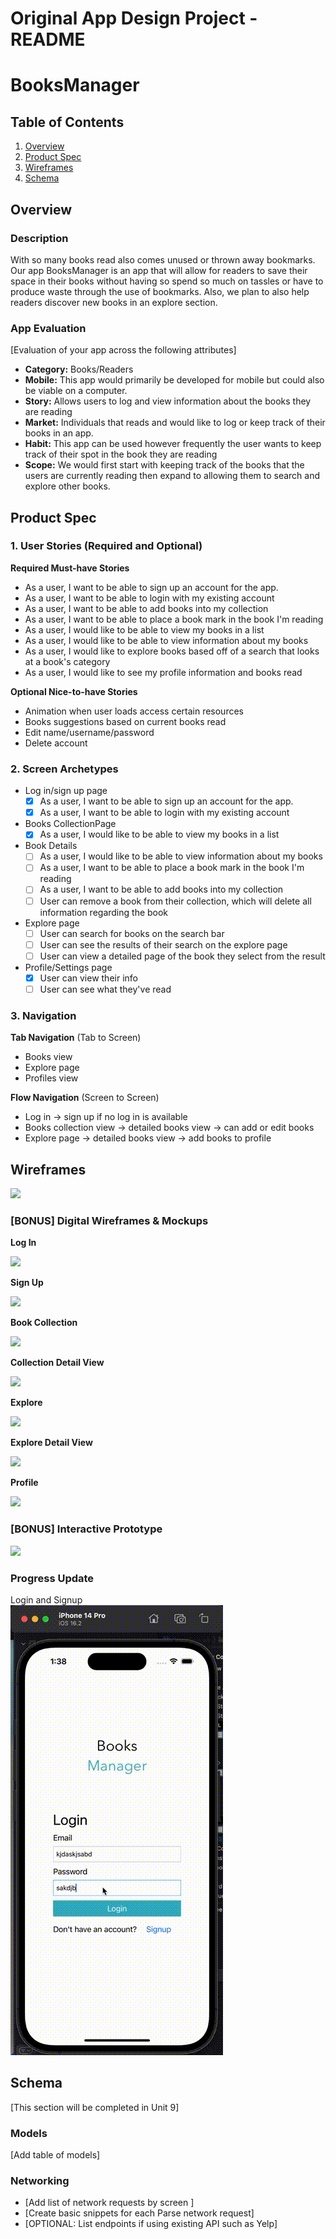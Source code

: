 Original App Design Project - README
===

# BooksManager

## Table of Contents
1. [Overview](#Overview)
1. [Product Spec](#Product-Spec)
1. [Wireframes](#Wireframes)
2. [Schema](#Schema)

## Overview
### Description
With so many books read also comes unused or thrown away bookmarks. Our app BooksManager is an app that will allow for readers to save their space in their books without having so spend so much on tassles or have to produce waste through the use of bookmarks. Also, we plan to also help readers discover new books in an explore section.

### App Evaluation
[Evaluation of your app across the following attributes]
- **Category:** Books/Readers
- **Mobile:** This app would primarily be developed for mobile but could also be viable on a computer.
- **Story:** Allows users to log and view information about the books they are reading
- **Market:** Individuals that reads and would like to log or keep track of their books in an app.
- **Habit:** This app can be used however frequently the user wants to keep track of their spot in the book they are reading
- **Scope:** We would first start with keeping track of the books that the users are currently reading then expand to allowing them to search and explore other books.

## Product Spec

### 1. User Stories (Required and Optional)

**Required Must-have Stories**
* As a user, I want to be able to sign up an account for the app.
* As a user, I want to be able to login with my existing account
* As a user, I want to be able to add books into my collection
* As a user, I want to be able to place a book mark in the book I'm reading
* As a user, I would like to be able to view my books in a list
* As a user, I would like to be able to view information about my books
* As a user, I would like to explore books based off of a search that looks at a book's category
* As a user, I would like to see my profile information and books read

**Optional Nice-to-have Stories**

* Animation when user loads access certain resources
* Books suggestions based on current books read
* Edit name/username/password
* Delete account

### 2. Screen Archetypes

* Log in/sign up page
   - [x] As a user, I want to be able to sign up an account for the app.
   - [x] As a user, I want to be able to login with my existing account
* Books CollectionPage
  - [x] As a user, I would like to be able to view my books in a list
* Book Details
  - [ ] As a user, I would like to be able to view information about my books
  - [ ] As a user, I want to be able to place a book mark in the book I'm reading
  - [ ] As a user, I want to be able to add books into my collection
  - [ ] User can remove a book from their collection, which will delete all information regarding the book
* Explore page
    - [ ] User can search for books on the search bar
    - [ ] User can see the results of their search on the explore page
    - [ ] User can view a detailed page of the book they select from the result
* Profile/Settings page
   - [x] User can view their info
   - [ ] User can see what they've read
### 3. Navigation

**Tab Navigation** (Tab to Screen)

* Books view
* Explore page
* Profiles view

**Flow Navigation** (Screen to Screen)

* Log in -> sign up if no log in is available
* Books collection view -> detailed books view -> can add or edit books
* Explore page -> detailed books view -> add books to profile

## Wireframes
<img src="https://i.imgur.com/vSGWOsw.jpg" width=600>





### [BONUS] Digital Wireframes & Mockups
**Log In**

![](https://i.imgur.com/o3EMIF1.png)

**Sign Up**

![](https://i.imgur.com/E7y2VzO.png)

**Book Collection**

![](https://i.imgur.com/u6uNJ9t.png)

**Collection Detail View**

![](https://i.imgur.com/eXQRFbh.png)

**Explore**

![](https://i.imgur.com/WQOC03h.png)

**Explore Detail View**

![](https://i.imgur.com/pCuh3JA.png)

**Profile**

![](https://i.imgur.com/WPGlOtB.png)


### [BONUS] Interactive Prototype

![](https://i.imgur.com/yLrDqyf.gif)

### Progress Update
Login and Signup </br>
![](https://github.com/BooksManager/BookManager/blob/main/loginsignup.gif)


## Schema 
[This section will be completed in Unit 9]
### Models
[Add table of models]
### Networking
- [Add list of network requests by screen ]
- [Create basic snippets for each Parse network request]
- [OPTIONAL: List endpoints if using existing API such as Yelp]



